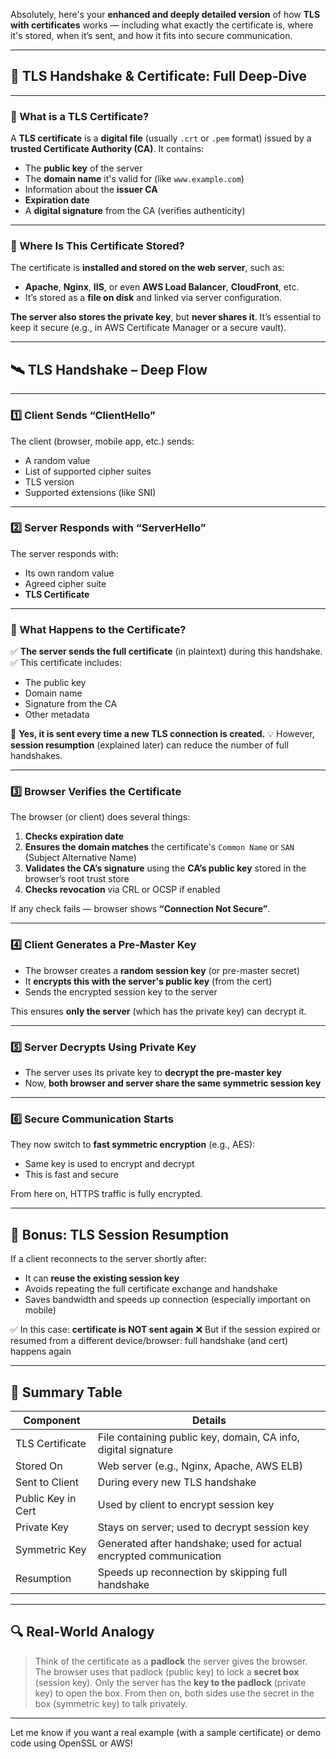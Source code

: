 Absolutely, here's your **enhanced and deeply detailed version** of how **TLS with certificates** works — including what exactly the certificate is, where it's stored, when it’s sent, and how it fits into secure communication.

---

## 🔐 TLS Handshake & Certificate: Full Deep-Dive

---

### 🧠 What is a TLS Certificate?

A **TLS certificate** is a **digital file** (usually `.crt` or `.pem` format) issued by a **trusted Certificate Authority (CA)**. It contains:

* The **public key** of the server
* The **domain name** it's valid for (like `www.example.com`)
* Information about the **issuer CA**
* **Expiration date**
* A **digital signature** from the CA (verifies authenticity)

---

### 💾 Where Is This Certificate Stored?

The certificate is **installed and stored on the web server**, such as:

* **Apache**, **Nginx**, **IIS**, or even **AWS Load Balancer**, **CloudFront**, etc.
* It’s stored as a **file on disk** and linked via server configuration.

**The server also stores the private key**, but **never shares it**. It’s essential to keep it secure (e.g., in AWS Certificate Manager or a secure vault).

---

## 🛰️ TLS Handshake – Deep Flow

---

### 1️⃣ **Client Sends “ClientHello”**

The client (browser, mobile app, etc.) sends:

* A random value
* List of supported cipher suites
* TLS version
* Supported extensions (like SNI)

---

### 2️⃣ **Server Responds with “ServerHello”**

The server responds with:

* Its own random value
* Agreed cipher suite
* **TLS Certificate**

---

### 🧾 What Happens to the Certificate?

✅ **The server sends the full certificate** (in plaintext) during this handshake.
✅ This certificate includes:

* The public key
* Domain name
* Signature from the CA
* Other metadata

📌 **Yes, it is sent every time a new TLS connection is created.**
💡 However, **session resumption** (explained later) can reduce the number of full handshakes.

---

### 3️⃣ **Browser Verifies the Certificate**

The browser (or client) does several things:

1. **Checks expiration date**
2. **Ensures the domain matches** the certificate's `Common Name` or `SAN` (Subject Alternative Name)
3. **Validates the CA’s signature** using the **CA’s public key** stored in the browser’s root trust store
4. **Checks revocation** via CRL or OCSP if enabled

If any check fails — browser shows **“Connection Not Secure”**.

---

### 4️⃣ **Client Generates a Pre-Master Key**

* The browser creates a **random session key** (or pre-master secret)
* It **encrypts this with the server's public key** (from the cert)
* Sends the encrypted session key to the server

This ensures **only the server** (which has the private key) can decrypt it.

---

### 5️⃣ **Server Decrypts Using Private Key**

* The server uses its private key to **decrypt the pre-master key**
* Now, **both browser and server share the same symmetric session key**

---

### 6️⃣ **Secure Communication Starts**

They now switch to **fast symmetric encryption** (e.g., AES):

* Same key is used to encrypt and decrypt
* This is fast and secure

From here on, HTTPS traffic is fully encrypted.

---

## 🔄 Bonus: TLS Session Resumption

If a client reconnects to the server shortly after:

* It can **reuse the existing session key**
* Avoids repeating the full certificate exchange and handshake
* Saves bandwidth and speeds up connection (especially important on mobile)

✅ In this case: **certificate is NOT sent again**
❌ But if the session expired or resumed from a different device/browser: full handshake (and cert) happens again

---

## 🔐 Summary Table

| Component          | Details                                                            |
| ------------------ | ------------------------------------------------------------------ |
| TLS Certificate    | File containing public key, domain, CA info, digital signature     |
| Stored On          | Web server (e.g., Nginx, Apache, AWS ELB)                          |
| Sent to Client     | During every new TLS handshake                                     |
| Public Key in Cert | Used by client to encrypt session key                              |
| Private Key        | Stays on server; used to decrypt session key                       |
| Symmetric Key      | Generated after handshake; used for actual encrypted communication |
| Resumption         | Speeds up reconnection by skipping full handshake                  |

---

## 🔍 Real-World Analogy

> Think of the certificate as a **padlock** the server gives the browser.
> The browser uses that padlock (public key) to lock a **secret box** (session key).
> Only the server has the **key to the padlock** (private key) to open the box.
> From then on, both sides use the secret in the box (symmetric key) to talk privately.

---

Let me know if you want a real example (with a sample certificate) or demo code using OpenSSL or AWS!
